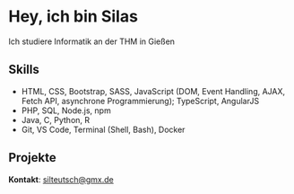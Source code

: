 # Hey, ich bin Silas

Ich studiere Informatik an der THM in Gießen

## Skills
- HTML, CSS, Bootstrap, SASS, JavaScript (DOM, Event Handling, AJAX, Fetch API, asynchrone Programmierung); TypeScript, AngularJS
- PHP, SQL, Node.js, npm
- Java, C, Python, R
- Git, VS Code, Terminal (Shell, Bash), Docker

## Projekte

**Kontakt**: silteutsch@gmx.de
